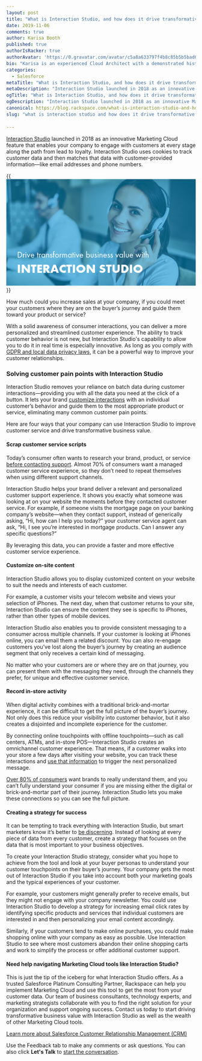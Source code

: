 ```yaml
---
layout: post
title: "What is Interaction Studio, and how does it drive transformative business value?"
date: 2019-11-06
comments: true
author: Karisa Booth
published: true
authorIsRacker: true
authorAvatar: 'https://0.gravatar.com/avatar/c5a8a633797f4b8c85b5b5bad605cd18'
bio: "Karisa is an experienced Cloud Architect with a demonstrated history of working in the information technology and services industry. She is skilled in working with a variety of verticals including Nonprofit Organizations, Higher Education, Retail, and HLS; providing Technical Evaluations, Program Execution, Customer Relationship Management (CRM), Event Management, and Marketing/Tech. Karisa is passionate about cloud technology and marketing, and combining these to create unique solutions for clients."
categories:
  - Salesforce
metaTitle: "What is Interaction Studio, and how does it drive transformative business value?"
metaDescription: "Interaction Studio launched in 2018 as an innovative Marketing Cloud feature that allows your company to engage with customers at every stage along the path from lead to loyalty."
ogTitle: "What is Interaction Studio, and how does it drive transformative business value?"
ogDescription: "Interaction Studio launched in 2018 as an innovative Marketing Cloud feature that allows your company to engage with customers at every stage along the path from lead to loyalty."
canonical: https://blog.rackspace.com/what-is-interaction-studio-and-how-does-it-drive-transformative-business-value/
slug: "what is interaction studio and how does it drive transformative business value"

---
```


[Interaction Studio](https://www.salesforce.com/products/marketing-cloud/customer-interaction/) launched in 2018 as an innovative Marketing Cloud feature that enables your company to engage with customers at every stage along the path from lead to loyalty. Interaction Studio uses cookies to track customer data and then matches that data with customer-provided information&mdash;like email addresses and phone numbers.

<!--more-->

{{<img src="Interaction-studio.png" title="" alt="">}}

How much could you increase sales at your company, if you could meet your
customers where they are on the buyer’s journey and guide them toward your
product or service?

With a solid awareness of consumer interactions, you can deliver a more
personalized and streamlined customer experience. The ability to track customer
behavior is not new, but Interaction Studio's capability to allow you to do it
in real time is especially innovative. As long as you comply with
[GDPR and local data privacy laws](https://help.salesforce.com/articleView?id=consent_management_marketing.htm&type=5),
it can be a powerful way to improve your customer relationships.

### Solving customer pain points with Interaction Studio

Interaction Studio removes your reliance on batch data during customer
interactions&mdash;providing you with all the data you need at the click of a
button. It lets your brand
[customize interactions](https://martechtoday.com/salesforce-adds-interaction-studio-integration-with-google-analytics-360-217079)
with an individual customer’s behavior and guide them to the most appropriate
product or service, eliminating many common customer pain points.

Here are four ways that your company can use Interaction Studio to improve
customer service and drive transformative business value.

#### Scrap customer service scripts

Today’s consumer often wants to research your brand, product, or service
[before contacting support](https://martechseries.com/sales-marketing/customer-experience-management/digital-achievement-gap-companies-struggle-meet-customer-expectations/).
Almost 70% of consumers want a managed customer service experience, so they don’t
need to repeat themselves when using different support channels.

Interaction Studio helps your brand deliver a relevant and personalized customer
support experience. It shows you exactly what someone was looking at on your
website the moments before they contacted customer service. For example, if
someone visits the mortgage page on your banking company’s website&mdash;when
they contact support, instead of generically asking, “Hi, how can I help you
today?” your customer service agent can ask, “Hi, I see you’re interested in
mortgage products. Can I answer any specific questions?”

By leveraging this data, you can provide a faster and more effective customer
service experience.

#### Customize on-site content

Interaction Studio allows you to display customized content on your website to
suit the needs and interests of each customer.

For example, a customer visits your telecom website and views your selection of
iPhones. The next day, when that customer returns to your site, Interaction Studio
can ensure the content they see is specific to iPhones, rather than other types
of mobile devices.

Interaction Studio also enables you to provide consistent messaging to a consumer
across multiple channels. If your customer is looking at iPhones online, you can
email them a related discount. You can also re-engage customers you’ve lost
along the buyer’s journey by creating an audience segment that only receives a
certain kind of messaging.

No matter who your customers are or where they are on that journey, you can
present them with the messaging they need, through the channels they prefer, for
unique and effective customer service.

#### Record in-store activity

When digital activity combines with a traditional brick-and-mortar experience,
it can be difficult to get the full picture of the buyer’s journey. Not only
does this reduce your visibility into customer behavior, but it also creates a
disjointed and incomplete experience for the customer.

By connecting online touchpoints with offline touchpoints&mdash;such as call
centers, ATMs, and in-store POS&mdash;Interaction Studio creates an omnichannel
customer experience. That means, if a customer walks into your store a few days
after visiting your website, you can track these interactions and
[use that information](https://www.digitalcommerce360.com/2018/08/22/what-divide-online-and-offline-shopping-experiences-are-already-merged/)
to trigger the next personalized message.

[Over 80% of consumers](https://martechtoday.com/new-era-personalization-hyper-connected-customer-experience-209529)
want brands to really understand them, and you can’t fully understand your
consumer if you are missing either the digital or brick-and-mortar part of their
journey. Interaction Studio lets you make these connections so you can see the
full picture.

#### Creating a strategy for success

It can be tempting to track everything with Interaction Studio, but smart
marketers know it’s better to
[be discerning](https://www.forbes.com/sites/danielnewman/2017/10/31/customer-data-means-nothing-without-an-action-plan/#179f1713dddb).
Instead of looking at every piece of data from every customer, create a strategy
that focuses on the data that is most important to your business objectives.

To create your Interaction Studio strategy, consider what you hope to achieve
from the tool and look at your buyer personas to understand your customer
touchpoints on their buyer’s journey. Your company gets the most out of Interaction
Studio if you take into account both your marketing goals and the typical
experiences of your customer.

For example, your customers might generally prefer to receive emails, but they
might not engage with your company newsletter. You could use Interaction Studio
to develop a strategy for increasing email click rates by identifying specific
products and services that individual customers are interested in and then
personalizing your email content accordingly.

Similarly, if your customers tend to make online purchases, you could make
shopping online with your company as easy as possible. Use Interaction Studio
to see where most customers abandon their online shopping carts and work to
simplify the process or offer additional customer support.

#### Need help navigating Marketing Cloud tools like Interaction Studio?

This is just the tip of the iceberg for what Interaction Studio offers. As a
trusted Salesforce Platinum Consulting Partner, Rackspace can help you implement
Marketing Cloud and use this tool to get the most from your customer data. Our
team of business consultants, technology experts, and marketing strategists
collaborate with you to find the right solution for your organization and support
ongoing success. Contact us today to start driving transformative business value
with Interaction Studio as well as the wealth of other Marketing Cloud tools.

<a class="cta teal" id="cta" href="https://www.rackspace.com/salesforce">Learn more about Salesforce Customer Relationship Management (CRM)</a>

Use the Feedback tab to make any comments or ask questions. You can also click
**Let's Talk** to [start the conversation](https://www.rackspace.com/).
